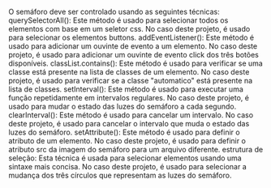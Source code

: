 O semáforo deve ser controlado usando as seguintes técnicas:
querySelectorAll(): Este método é usado para selecionar todos os elementos com base em um seletor css. No caso deste projeto, é usado para selecionar os elementos buttons.
addEventListener(): Este método é usado para adicionar um ouvinte de evento a um elemento. No caso deste projeto, é usado para adicionar um ouvinte de evento click dos três botões disponíveis.
classList.contains(): Este método é usado para verificar se uma classe está presente na lista de classes de um elemento. No caso deste projeto, é usado para verificar se a classe "automatico" está presente na lista de classes.
setInterval(): Este método é usado para executar uma função repetidamente em intervalos regulares. No caso deste projeto, é usado para mudar o estado das luzes do semáforo a cada segundo.
clearInterval(): Este método é usado para cancelar um intervalo. No caso deste projeto, é usado para cancelar o intervalo que muda o estado das luzes do semáforo.
setAttribute(): Este método é usado para definir o atributo de um elemento. No caso deste projeto, é usado para definir o atributo src da imagem do semáforo para um arquivo diferente.
estrutura de seleção: Esta técnica é usada para selecionar elementos usando uma sintaxe mais concisa. No caso deste projeto, é usado para selecionar a mudança dos três círculos que representam as luzes do semáforo.
